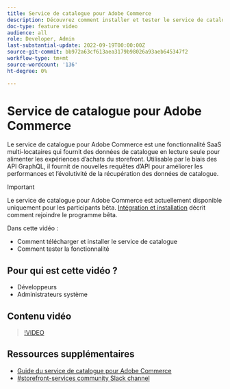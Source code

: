 ```yaml
---
title: Service de catalogue pour Adobe Commerce
description: Découvrez comment installer et tester le service de catalogue.
doc-type: feature video
audience: all
role: Developer, Admin
last-substantial-update: 2022-09-19T00:00:00Z
source-git-commit: bb972a63cf613aea3179b98026a93aeb645347f2
workflow-type: tm+mt
source-wordcount: '136'
ht-degree: 0%

---
```


# Service de catalogue pour Adobe Commerce

Le service de catalogue pour Adobe Commerce est une fonctionnalité SaaS multi-locataires qui fournit des données de catalogue en lecture seule pour alimenter les expériences d’achats du storefront. Utilisable par le biais des API GraphQL, il fournit de nouvelles requêtes d’API pour améliorer les performances et l’évolutivité de la récupération des données de catalogue.

>[!IMPORTANT]
>
>Le service de catalogue pour Adobe Commerce est actuellement disponible uniquement pour les participants bêta. [Intégration et installation](https://experienceleague.adobe.com/docs/commerce-merchant-services/catalog-service/installation.html) décrit comment rejoindre le programme bêta.

Dans cette vidéo :

- Comment télécharger et installer le service de catalogue
- Comment tester la fonctionnalité

## Pour qui est cette vidéo ?

- Développeurs
- Administrateurs système

## Contenu vidéo

>[!VIDEO](https://video.tv.adobe.com/v/3409390?quality=12&learn=on)

## Ressources supplémentaires

- [Guide du service de catalogue pour Adobe Commerce](https://experienceleague.adobe.com/docs/commerce-merchant-services/catalog-service/guide-overview.html)
- [#storefront-services community Slack channel](https://magentocommeng.slack.com/?redir=%2Farchives%2FC03HVPG8RS4)

